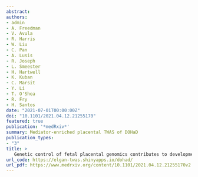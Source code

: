 ```yaml
---
abstract:
authors:
- admin
- A. Freedman
- V. Avula
- R. Harris
- W. Liu
- C. Pan
- A. Lusis
- R. Joseph
- L. Smeester
- H. Hartwell
- K. Kuban
- C. Marsit
- Y. Li
- T. O'Shea
- R. Fry
- H. Santos
date: "2021-07-01T00:00:00Z"
doi: "10.1101/2021.04.12.21255170"
featured: true
publication: '*medRxiv*'
summary: Mediator-enriched placental TWAS of DOHaD
publication_types:
- "3"
title: >
   Genetic control of fetal placental genomics contributes to development of health and disease
url_code: https://elgan-twas.shinyapps.io/dohad/
url_pdf: https://www.medrxiv.org/content/10.1101/2021.04.12.21255170v2.full.pdf
---
```

